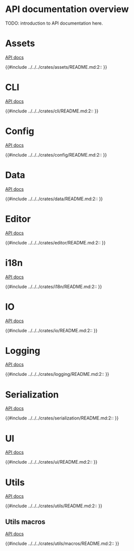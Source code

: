 # API documentation overview

TODO: introduction to API documentation here.

# Assets
<a href="./api/assets/index.html">API docs</a>

{{#include ../../../crates/assets/README.md:2:: }}

# CLI
<a href="./api/cli/index.html">API docs</a>

{{#include ../../../crates/cli/README.md:2:: }}

# Config
<a href="./api/config/index.html">API docs</a>

{{#include ../../../crates/config/README.md:2:: }}

# Data
<a href="./api/data/index.html">API docs</a>

{{#include ../../../crates/data/README.md:2:: }}

# Editor
<a href="./api/editor/index.html">API docs</a>

{{#include ../../../crates/editor/README.md:2:: }}
 
# i18n
<a href="./api/i18n/index.html">API docs</a>

{{#include ../../../crates/i18n/README.md:2:: }}

# IO
<a href="./api/io/index.html">API docs</a>

{{#include ../../../crates/io/README.md:2:: }}

# Logging
<a href="./api/logging/index.html">API docs</a>

{{#include ../../../crates/logging/README.md:2:: }}

# Serialization
<a href="./api/serialization/index.html">API docs</a>

{{#include ../../../crates/serialization/README.md:2:: }}

# UI
<a href="./api/ui/index.html">API docs</a>

{{#include ../../../crates/ui/README.md:2:: }}

# Utils
<a href="./api/utils/index.html">API docs</a>

{{#include ../../../crates/utils/README.md:2:: }}

## Utils macros
<a href="./api/utils/macros/index.html">API docs</a>

{{#include ../../../crates/utils/macros/README.md:2:: }}
